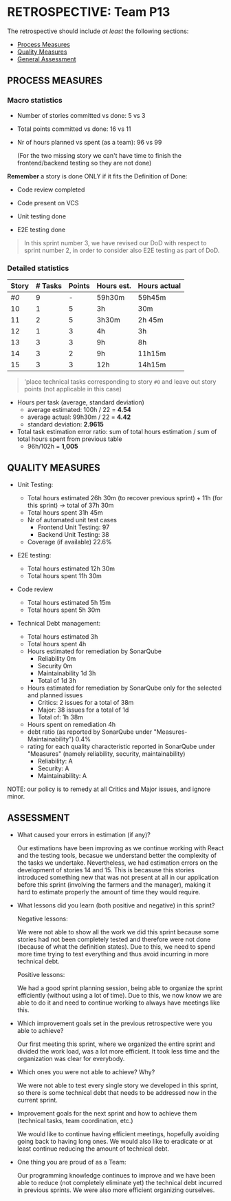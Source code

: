 RETROSPECTIVE: Team P13
=====================================

The retrospective should include _at least_ the following
sections:

- [Process Measures](#process-measures)
- [Quality Measures](#quality-measures)
- [General Assessment](#assessment)

## PROCESS MEASURES 

### Macro statistics

- Number of stories committed vs done: 5 vs 3 

- Total points committed vs done: 16 vs 11

- Nr of hours planned vs spent (as a team): 96 vs 99

  (For the two missing story we can't have time to finish the frontend/backend testing so they are not done)

**Remember**  a story is done ONLY if it fits the Definition of Done:



- Code review completed

- Code present on VCS

- Unit testing done

- E2E testing done


> In this sprint number 3, we have revised our DoD with respect to sprint number 2, in order to consider also E2E testing as part of DoD.


### Detailed statistics
<!--- Here I put calcules in comments

STORY 0: TASKS DONE = E2E testing (11h30m vs 12h30m), SCRUM meeting (6h vs6h), Link Sonar with test (4h vs 3h), Farmer Github Issues (2h30m vs 1h), Backend testing for sprint 1 (12h vs 9h), sprint planning (6h vs 9h), Frontend testing sprints #1 & #2 (11h vs 10h), Sprint retrospective (4h15m vs 6h), Github issues #14, #15, #16 (2h30m vs 3h)
STORY 0: TASKS NOT DONE = _NONE_

*******************STORY 10 IS NOT DONE**************************
STORY 10: TASKS DONE: _NONE_
STORY 10: TASKS NOT DONE: SPG-10:Frontend - Testing (30m vs 3h)

*******************STORY 11 IS DONE**************************
STORY 11: TASKS DONE: SPG-11:Frontend - testing (2h30m vs 3h), SPG-11: Backend - testing (15m vs 30m)
STORY 11: TASKS NOT DONE: _NONE_

*******************STORY 12 IS DONE**************************
STORY 12: TASKS DONE: Backend test for story 12 (3h vs 4h)
STORY 12: TASKS NOT DONE: _NONE_

*******************STORY 13 IS NOT DONE**************************
STORY 13: TASKS DONE: SPG-13: Frontend (3h vs 3h), SPG-13: API (2h30m vs 3h), SPG-13: Backend (2h30m vs 3h)
STORY 13: TASKS NOT DONE: SPG-13: Frontend - testing (no work estimated / done), SPG-13: API - testing (no work estimated / done), SPG-13: Backend - testing (no work estimated / done)

*******************STORY 14 IS NOT DONE**************************
STORY 14: TASKS DONE:  SPG-14: Frontend (3h vs 3h), SPG-14: API (2h30m vs 3h), SPG-14: Backend (5h45m vs 3h)
STORY 14: TASKS NOT DONE: SPG-14: Frontend - testing (no work estimated / done)

*******************STORY 15 IS DONE**************************
STORY 15: TASKS DONE: SPG-15: Frontend (7h30m vs 5h), SPG-15: API (2h vs 3h), SPG-15: Backend (4h45m vs 4h) 
STORY 15: TASKS NOT DONE: _NONE_
--->
| Story | # Tasks | Points | Hours est. | Hours actual |
| ----- | ------- | ------ | ---------- | ------------ |
| _#0_  |   9     | -      |   59h30m   |     59h45m   | 
|    10 |     1   |     5  |      3h    |         30m  | <!--NOT DONE-->
|    11 |     2   |     5  |      3h30m |    2h 45m    | <!--DONE-->
|    12 |     1   |     3  |      4h    |      3h      | <!--DONE-->
|    13 |     3   |     3  |      9h    |      8h      | <!--NOT DONE-->
|    14 |     3   |     2  |      9h    |      11h15m  | <!--NOT DONE-->
|    15 |     3   |     3  |      12h   |    14h15m    | <!--DONE-->


> 'place technical tasks corresponding to story `#0` and leave out story points (not applicable in this case)

- Hours per task (average, standard deviation)
  - average estimated: 100h / 22 =   **4.54**
  - average actual: 99h30m / 22 =   **4.42**
  - standard deviation: **2.9615**
- Total task estimation error ratio: sum of total hours estimation / sum of total hours spent from previous table
  - 96h/102h = **1,005**

  
## QUALITY MEASURES 

- Unit Testing:
  - Total hours estimated		26h 30m (to recover previous sprint) + 11h (for this sprint) -> total of 37h 30m
  - Total hours spent			31h 45m
  - Nr of automated unit test cases 
    - Frontend Unit Testing: 97
    - Backend Unit Testing: 38
  - Coverage (if available)		22.6%
- E2E testing:
  - Total hours estimated		12h 30m
  - Total hours spent			11h 30m
- Code review 
  - Total hours estimated 		5h 15m
  - Total hours spent			5h 30m

- Technical Debt management:		
  - Total hours estimated 		3h
  - Total hours spent			4h
  - Hours estimated for remediation by SonarQube		
    - Reliability 0m 
    - Security 0m
    - Maintainability 1d 3h
    - Total of 1d 3h
  - Hours estimated for remediation by SonarQube only for the selected and planned issues
    - Critics: 2 issues for a total of 38m
    - Major: 38 issues for a total of 1d
    - Total of: 1h 38m
  - Hours spent on remediation 														4h
  - debt ratio (as reported by SonarQube under "Measures-Maintainability")									0.4%
  - rating for each quality characteristic reported in SonarQube under "Measures" (namely reliability, security, maintainability)	
    - Reliability: A
    - Security: A
    - Maintainability: A

NOTE: our policy is to remedy at all Critics and Major issues, and ignore minor.

## ASSESSMENT

- What caused your errors in estimation (if any)?

  Our estimations have been improving as we continue working with React and the testing tools, becasue we understand better the complexity of the tasks we undertake. Nevertheless, we had estimation errors on the development of stories 14 and 15. This is becasuse this stories introduced something new that was not present at all in our application before this sprint (involving the farmers and the manager), making it hard to estimate properly the amount of time they would require.

- What lessons did you learn (both positive and negative) in this sprint?

  Negative lessons:

  We were not able to show all the work we did this sprint because some stories had not been completely tested and therefore were not done (because of what the definition states). Due to this, we need to spend more time trying to test everything and thus avoid incurring in more technical debt.

  Positive lessons:

  We had a good sprint planning session, being able to organize the sprint efficiently (without using a lot of time). Due to this, we now know we are able to do it and need to continue working to always have meetings like this.

- Which improvement goals set in the previous retrospective were you able to achieve?

    Our first meeting this sprint, where we organized the entire sprint and divided the work load, was a lot more efficient. It took less time and the organization was clear for everybody.

- Which ones you were not able to achieve? Why?

    We were not able to test every single story we developed in this sprint, so there is some technical debt that needs to be addressed now in the current sprint.

- Improvement goals for the next sprint and how to achieve them (technical tasks, team coordination, etc.) 

  We would like to continue having efficient meetings, hopefully avoiding going back to having long ones. We would also like to eradicate or at least continue reducing the amount of technical debt.

- One thing you are proud of as a Team:

  Our programming knowledge continues to improve and we have been able to reduce (not completely eliminate yet) the technical debt incurred in previous sprints. We were also more efficient organizing ourselves.
